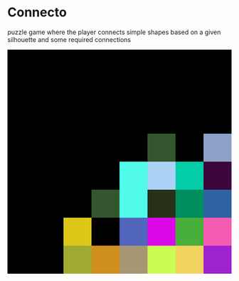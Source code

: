 # Connecto
puzzle game where the player connects simple shapes based on a given silhouette and some required connections

![Alt Text](Python/organic_shpes.gif)
